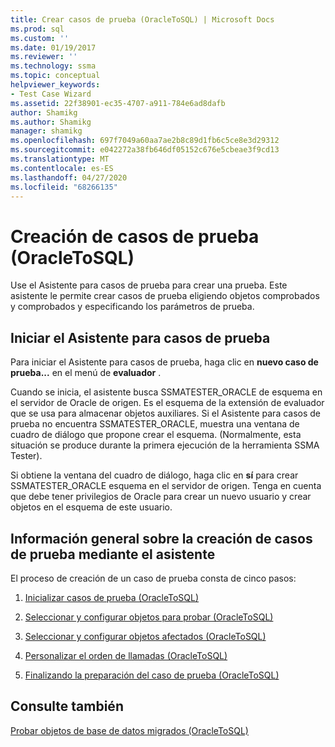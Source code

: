 ```yaml
---
title: Crear casos de prueba (OracleToSQL) | Microsoft Docs
ms.prod: sql
ms.custom: ''
ms.date: 01/19/2017
ms.reviewer: ''
ms.technology: ssma
ms.topic: conceptual
helpviewer_keywords:
- Test Case Wizard
ms.assetid: 22f38901-ec35-4707-a911-784e6ad8dafb
author: Shamikg
ms.author: Shamikg
manager: shamikg
ms.openlocfilehash: 697f7049a60aa7ae2b8c89d1fb6c5ce8e3d29312
ms.sourcegitcommit: e042272a38fb646df05152c676e5cbeae3f9cd13
ms.translationtype: MT
ms.contentlocale: es-ES
ms.lasthandoff: 04/27/2020
ms.locfileid: "68266135"
---
```

# <a name="creating-test-cases-oracletosql"></a>Creación de casos de prueba (OracleToSQL)
Use el Asistente para casos de prueba para crear una prueba. Este asistente le permite crear casos de prueba eligiendo objetos comprobados y comprobados y especificando los parámetros de prueba.  
  
## <a name="starting-the-test-case-wizard"></a>Iniciar el Asistente para casos de prueba  
Para iniciar el Asistente para casos de prueba, haga clic en **nuevo caso de prueba...** en el menú de **evaluador** .  
  
Cuando se inicia, el asistente busca SSMATESTER_ORACLE de esquema en el servidor de Oracle de origen. Es el esquema de la extensión de evaluador que se usa para almacenar objetos auxiliares. Si el Asistente para casos de prueba no encuentra SSMATESTER_ORACLE, muestra una ventana de cuadro de diálogo que propone crear el esquema. (Normalmente, esta situación se produce durante la primera ejecución de la herramienta SSMA Tester).  
  
Si obtiene la ventana del cuadro de diálogo, haga clic en **sí** para crear SSMATESTER_ORACLE esquema en el servidor de origen. Tenga en cuenta que debe tener privilegios de Oracle para crear un nuevo usuario y crear objetos en el esquema de este usuario.  
  
## <a name="overview-of-creating-test-cases-using-the-wizard"></a>Información general sobre la creación de casos de prueba mediante el asistente  
El proceso de creación de un caso de prueba consta de cinco pasos:  
  
1.  [Inicializar casos de prueba &#40;OracleToSQL&#41;](../../ssma/oracle/initializing-test-cases-oracletosql.md)  
  
2.  [Seleccionar y configurar objetos para probar &#40;OracleToSQL&#41;](../../ssma/oracle/selecting-and-configuring-objects-to-test-oracletosql.md)  
  
3.  [Seleccionar y configurar objetos afectados &#40;OracleToSQL&#41;](../../ssma/oracle/selecting-and-configuring-affected-objects-oracletosql.md)  
  
4.  [Personalizar el orden de llamadas &#40;OracleToSQL&#41;](../../ssma/oracle/customizing-calls-order-oracletosql.md)  
  
5.  [Finalizando la preparación del caso de prueba &#40;OracleToSQL&#41;](../../ssma/oracle/finishing-test-case-preparation-oracletosql.md)  
  
## <a name="see-also"></a>Consulte también  
[Probar objetos de base de datos migrados &#40;OracleToSQL&#41;](../../ssma/oracle/testing-migrated-database-objects-oracletosql.md)  
  
